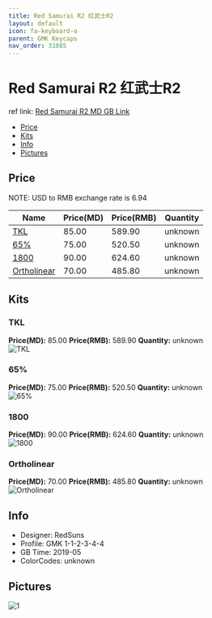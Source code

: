 ```yaml
---
title: Red Samurai R2 红武士R2
layout: default
icon: fa-keyboard-o
parent: GMK Keycaps
nav_order: 31085
---
```


# Red Samurai R2 红武士R2

ref link: [Red Samurai R2 MD GB Link](https://drop.com/buy/drop-redsuns-gmk-red-samurai-keycap-set)

* [Price](#price)
* [Kits](#kits)
* [Info](#info)
* [Pictures](#pictures)


## Price  
NOTE: USD to RMB exchange rate is 6.94

| Name          | Price(MD)    |  Price(RMB) | Quantity |
| ------------- | ------------ |  ---------- | -------- |
|[TKL](#tkl)|85.00|589.90|unknown|
|[65%](#65%)|75.00|520.50|unknown|
|[1800](#1800)|90.00|624.60|unknown|
|[Ortholinear](#ortholinear)|70.00|485.80|unknown|


## Kits
### TKL
**Price(MD):** 85.00    **Price(RMB):** 589.90    **Quantity:** unknown  
<img src="{{ 'assets/images/gmk-keycaps/redsamurair2/kits_pics/tkl.jpg' | relative_url }}" alt="TKL" class="image featured">

### 65%
**Price(MD):** 75.00    **Price(RMB):** 520.50    **Quantity:** unknown  
<img src="{{ 'assets/images/gmk-keycaps/redsamurair2/kits_pics/65%.jpg' | relative_url }}" alt="65%" class="image featured">

### 1800
**Price(MD):** 90.00    **Price(RMB):** 624.60    **Quantity:** unknown  
<img src="{{ 'assets/images/gmk-keycaps/redsamurair2/kits_pics/1800.jpg' | relative_url }}" alt="1800" class="image featured">

### Ortholinear
**Price(MD):** 70.00    **Price(RMB):** 485.80    **Quantity:** unknown  
<img src="{{ 'assets/images/gmk-keycaps/redsamurair2/kits_pics/ortholinear.jpg' | relative_url }}" alt="Ortholinear" class="image featured">


## Info
* Designer: RedSuns
* Profile: GMK 1-1-2-3-4-4
* GB Time: 2019-05
* ColorCodes: unknown 


## Pictures
<img src="{{ 'assets/images/gmk-keycaps/redsamurair2/rendering_pics/1.jpg' | relative_url }}" alt="1" class="image featured">
